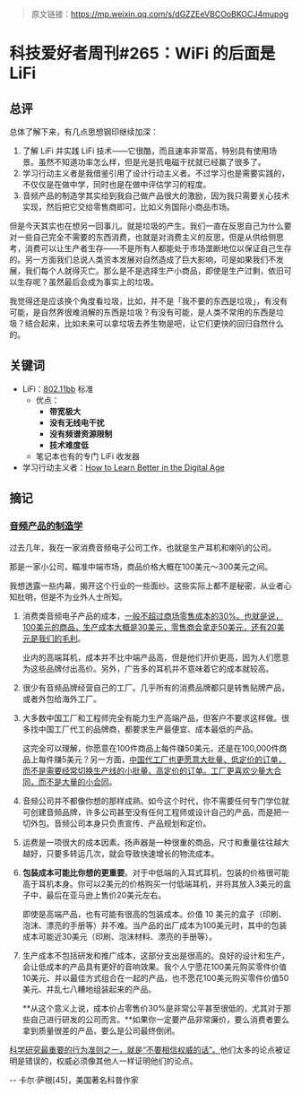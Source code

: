 > 原文链接：https://mp.weixin.qq.com/s/dGZZEeVBCOoBKOCJ4mupog

# 科技爱好者周刊#265：WiFi 的后面是 LiFi

## 总评

总体了解下来，有几点思想钢印继续加深：

1. 了解 LiFi 并实践 LiFi 技术——它很酷，而且速率非常高，特别具有使用场景。虽然不知道功率怎么样，但是光是抗电磁干扰就已经赢了很多了。
2. 学习行动主义者是我借鉴引用了设计行动主义者。不过学习也是需要实践的，不仅仅是在做中学，同时也是在做中评估学习的程度。
3. 音频产品的制造学其实给到我自己做产品很大的激励，因为我只需要关心技术实现，然后把它交给零售商即可，比如义务国际小商品市场。

但是今天其实也在想另一回事儿。就是垃圾的产生。我们一直在反思自己为什么要对一些自己完全不需要的东西消费，也就是对消费主义的反思，但是从供给侧思考，消费可以让生产者生存——不是所有人都能处于市场垄断地位以保证自己生存的。另一方面我们总说人类资本发展对自然造成了巨大影响，可是如果我们不发展，我们每个人就得灭亡。那么是不是选择生产小商品，即使是生产过剩，依旧可以生存呢？虽然最后会成为事实上的垃圾。

我觉得还是应该换个角度看垃圾，比如，并不是「我不要的东西是垃圾」，有没有可能，是自然界很难消解的东西是垃圾？有没有可能，是人类不常用的东西是垃圾？结合起来，比如未来可以拿垃圾去养生物是吧，让它们更快的回归自然什么的。



## 关键词

- LiFi：[802.11bb](https://www.ednchina.com/news/a11769.html) 标准
  - 优点：
    - **带宽极大**
    - **没有无线电干扰**
    - **没有频谱资源限制**
    - **技术难度低**
  - 笔记本也有的专门 LiFi 收发器
- 学习行动主义者：[How to Learn Better in the Digital Age](https://giansegato.com/essays/edutainment-is-not-learning)



## 摘记

### [音频产品的制造学](https://www.audiosciencereview.com/forum/index.php?threads/secrets-about-the-consumer-audio-business-you-may-find-interesting.37344/)

过去几年，我在一家消费音频电子公司工作，也就是生产耳机和喇叭的公司。

那是一家小公司，瞄准中端市场，商品价格大概在100美元～300美元之间。

我想透露一些内幕，揭开这个行业的一些面纱。这些实际上都不是秘密，从业者心知肚明，但是不为业外人士所知。

1. 消费类音频电子产品的成本，<u>一般不超过商场零售成本的30%。也就是说，100美元的商品，生产成本大概是30美元，零售商会拿走50美元，还有20美元是我们的毛利</u>。

   业内的高端耳机，成本并不比中端产品高，但是他们开价更高，因为人们愿意为这些品牌付出高价。另外，广告多的耳机并不意味着它的成本就较高。

2. 很少有音频品牌经营自己的工厂。几乎所有的消费品牌都只是转售贴牌产品，或者外包给海外工厂。

3. 大多数中国工厂和工程师完全有能力生产高端产品，但客户不要求这样做。很多找中国工厂代工的品牌商，都要求生产最便宜、成本最低的产品。

   这完全可以理解，你愿意在100件商品上每件赚50美元，还是在100,000件商品上每件赚5美元？另一方面，<u>中国代工厂也更愿意大批量、低定价的订单，而不是需要经常切换生产线的小批量、高定价的订单。工厂更喜欢少量大合同，而不是大量的小合同</u>。

4. 音频公司并不都像你想的那样成熟。如今这个时代，你不需要任何专门学位就可创建音频品牌，许多公司甚至没有任何工程师或设计自己的产品，而是把一切外包。音频公司本身只负责宣传、产品规划和定价。

5. 运费是一项很大的成本因素。扬声器是一种很重的商品，尺寸和重量往往越大越好，只要多转运几次，就会导致快速增长的物流成本。

6. **包装成本可能比你想的更重要**。对于中低端的入耳式耳机，包装的价格很可能高于耳机本身。你可以2美元的价格购买一付低端耳机，并将其放入3美元的盒子中，最后在亚马逊上售价20美元左右。

   即使是高端产品，也有可能有很高的包装成本。价值 10 美元的盒子（印刷、泡沫、漂亮的手册等）并不难。当产品的出厂成本为100美元时，其中的包装成本可能近30美元（印刷、泡沫材料、漂亮的手册等）。

7. 生产成本不包括研发和推广成本，这部分支出是很高的。良好的设计和生产，会让低成本的产品具有更好的音响效果。我个人宁愿花100美元购买零件价值10美元、并以最佳方式组合在一起的产品，也不愿花100美元购买零件价值50美元、并乱七八糟地组装起来的产品。

   **从这个意义上说，成本价占零售价30%是非常公平甚至很低的，尤其对于那些自己进行研发的公司而言。**如果你一定要产品非常廉价，要么消费者要么拿到质量很差的产品，要么是公司最终倒闭。



<u>科学研究最重要的行为准则之一，就是“不要相信权威的话”。</u>他们太多的论点被证明是错误的，权威必须像其他人一样证明他们的论点。

-- 卡尔·萨根[45]，美国著名科普作家